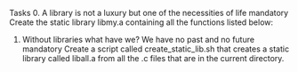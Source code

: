 Tasks
0. A library is not a luxury but one of the necessities of life
mandatory
Create the static library libmy.a containing all the functions listed below:
1. Without libraries what have we? We have no past and no future
mandatory
Create a script called create_static_lib.sh that creates a static library called liball.a from all the .c files that are in the current directory.

